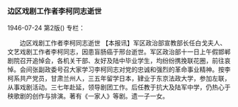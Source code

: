 ### 边区戏剧工作者李柯同志逝世

1946-07-24
第2版()
专栏：

　　边区戏剧工作者李柯同志逝世
    【本报讯】军区政治部宣教部长任白戈夫人、文艺戏剧工作者李柯同志，因患盲肠癌于邢台逝世。军区政治部十一日上午假邯郸剧院召开追悼会，各机关干部、友好及陆中毕业学生，均纷纷携挽联花圈，前往哀悼。会间张副政委号召大家学习李柯同志对党的忠诚和强烈的革命事业精神。按李柯系共产党员，甘肃兰州人，三五年留学日本，肄业于东京法政大学，参加左联，从事戏剧活动。三七年赴延，领导剧团工作。后任教于抗大及陆军中学，仍热心于秧歌剧的创作与排演。著有《一家人》等剧。遗一子一女。
